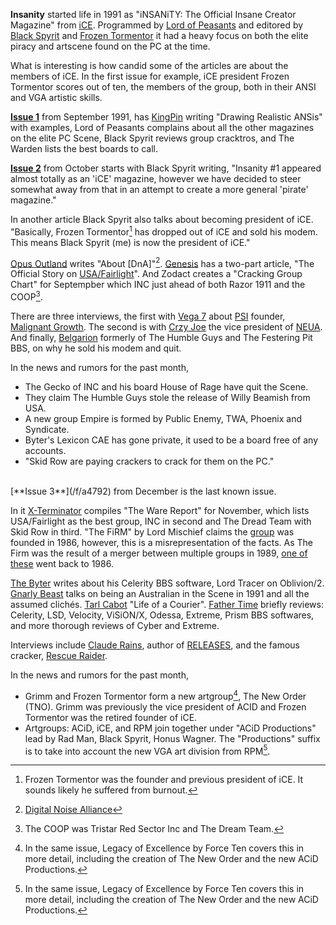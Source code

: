 **Insanity** started life in 1991 as "iNSANiTY: The Official Insane Creator Magazine" from [iCE](/g/insane-creators-enterprise). Programmed by [Lord of Peasants](https://demozoo.org/sceners/47116/) and editored by [Black Spyrit](https://demozoo.org/sceners/17391/) and [Frozen Tormentor](https://demozoo.org/sceners/40155/) it had a heavy focus on both the elite piracy and artscene found on the PC at the time.

What is interesting is how candid some of the articles are about the members of iCE. In the first issue for example, iCE president Frozen Tormentor scores out of ten, the members of the group, both in their ANSI and VGA artistic skills.

[**Issue 1**](/f/a245a) from September 1991, has [KingPin](https://demozoo.org/sceners/46111) writing "Drawing Realistic ANSis" with examples, Lord of Peasants complains about all the other magazines on the elite PC Scene, Black Spyrit reviews group cracktros, and The Warden lists the best boards to call.

[**Issue 2**](/f/a3436) from October starts with Black Spyrit writing, "Insanity #1 appeared almost totally as an 'iCE' magazine, however we have decided to steer somewhat away from that in an attempt to create a more general 'pirate' magazine."

In another article Black Spyrit also talks about becoming president of iCE. "Basically, Frozen Tormentor[^1] has dropped out of iCE and sold his modem. This means Black Spyrit (me) is now the president of iCE."

[Opus Outland](https://demozoo.org/sceners/45836/) writes "About [DnA]"[^3].
[Genesis](https://demozoo.org/sceners/45880) has a two-part article, "The Official Story on [USA/Fairlight](/g/united-software-association*fairlight)".
And Zodact creates a "Cracking Group Chart" for Septempber which INC just ahead of both Razor 1911 and the COOP[^2].

There are three interviews, the first with [Vega 7](https://demozoo.org/sceners/146449/) about [PSI](/g/pirates-sick-of-initials) founder, [Malignant Growth](https://demozoo.org/sceners/59022/). The second is with [Crzy Joe](https://demozoo.org/sceners/47089/) the vice president of [NEUA](/g/national-elite-underground-alliance). And finally, [Belgarion](https://demozoo.org/sceners/46605/) formerly of The Humble Guys and The Festering Pit BBS, on why he sold his modem and quit.

In the news and rumors for the past month,

- The Gecko of INC and his board House of Rage have quit the Scene.
- They claim The Humble Guys stole the release of Willy Beamish from USA.
- A new group Empire is formed by Public Enemy, TWA, Phoenix and Syndicate.
- Byter's Lexicon CAE has gone private, it used to be a board free of any accounts.
- "Skid Row are paying crackers to crack for them on the PC."

<br>
[**Issue 3**](/f/a4792) from December is the last known issue. 

In it [X-Terminator](https://demozoo.org/sceners/112816/) compiles "The Ware Report" for November, which lists USA/Fairlight as the best group, INC in second and The Dread Team with Skid Row in third.
"The FiRM" by Lord Mischief claims the [group](/g/the-firm) was founded in 1986, however, this is a misrepresentation of the facts. As The Firm was the result of a merger between multiple groups in 1989, [one of these](/g/five-o) went back to 1986.

[The Byter](https://demozoo.org/sceners/46496/) writes about his Celerity BBS software, Lord Tracer on Oblivion/2. [Gnarly Beast](https://demozoo.org/sceners/47044/) talks on being an Australian in the Scene in 1991 and all the assumed clichés. [Tarl Cabot](https://demozoo.org/sceners/46680/) "Life of a Courier". [Father Time](https://demozoo.org/sceners/117851/) briefly reviews: Celerity, LSD, Velocity, ViSiON/X, Odessa, Extreme, Prism BBS softwares, and more thorough reviews of Cyber and Extreme.

Interviews include [Claude Rains](/p/claude-rains), author of [RELEASES](/g/game-release-list), and the famous cracker, [Rescue Raider](/g/rescue-raider).

In the news and rumors for the past month,

- Grimm and Frozen Tormentor form a new artgroup[^4], The New Order (TNO). Grimm was previously the vice president of ACID and Frozen Tormentor was the retired founder of iCE.
- Artgroups: ACiD, iCE, and RPM join together under "ACiD Productions" lead by Rad Man, Black Spyrit, Honus Wagner. The "Productions" suffix is to take into account the new VGA art division from RPM[^4].

[^1]: Frozen Tormentor was the founder and previous president of iCE. It sounds likely he suffered from burnout.
[^2]: The COOP was Tristar Red Sector Inc and The Dream Team.
[^3]: [Digital Noise Alliance](/g/digital-noise-alliance)
[^4]: In the same issue, Legacy of Excellence by Force Ten covers this in more detail, including the creation of The New Order and the new ACiD Productions.